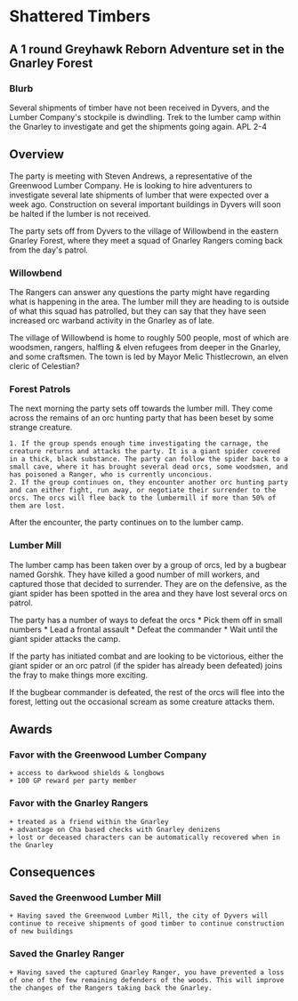 # Shattered Timbers
## A 1 round Greyhawk Reborn Adventure set in the Gnarley Forest

### Blurb
Several shipments of timber have not been received in Dyvers, and the Lumber Company's stockpile is dwindling. Trek to the lumber camp within the Gnarley to investigate and get the shipments going again.
APL 2-4

## Overview
The party is meeting with Steven Andrews, a representative of the Greenwood Lumber Company. He is looking to hire adventurers to investigate several late shipments of lumber that were expected over a week ago.
Construction on several important buildings in Dyvers will soon be halted if the lumber is not received.

The party sets off from Dyvers to the village of Willowbend in the eastern Gnarley Forest, where they meet a squad of Gnarley Rangers coming back from the day's patrol.

### Willowbend

The Rangers can answer any questions the party might have regarding what is happening in the area. The lumber mill they are heading to is outside of what this squad has patrolled, but they can say that they have seen increased orc warband activity in the Gnarley as of late.

The village of Willowbend is home to roughly 500 people, most of which are woodsmen, rangers, halfling & elven refugees from deeper in the Gnarley, and some craftsmen. The town is led by Mayor Melic Thistlecrown, an elven cleric of Celestian?

### Forest Patrols

The next morning the party sets off towards the lumber mill. They come across the remains of an orc hunting party that has been beset by some strange creature.
	
	1. If the group spends enough time investigating the carnage, the creature returns and attacks the party. It is a giant spider covered in a thick, black substance. The party can follow the spider back to a small cave, where it has brought several dead orcs, some woodsmen, and has poisoned a Ranger, who is currently unconcious.
	2. If the group continues on, they encounter another orc hunting party and can either fight, run away, or negotiate their surrender to the orcs. The orcs will flee back to the lumbermill if more than 50% of them are lost.

After the encounter, the party continues on to the lumber camp.

### Lumber Mill

The lumber camp has been taken over by a group of orcs, led by a bugbear named Gorshk. They have killed a good number of mill workers, and captured those that decided to surrender. They are on the defensive, as the giant spider has been spotted in the area and they have lost several orcs on patrol. 

The party has a number of ways to defeat the orcs
    * Pick them off in small numbers
    * Lead a frontal assault
    * Defeat the commander
    * Wait until the giant spider attacks the camp.

If the party has initiated combat and are looking to be victorious, either the giant spider or an orc patrol (if the spider has already been defeated) joins the fray to make things more exciting.

If the bugbear commander is defeated, the rest of the orcs will flee into the forest, letting out the occasional scream as some creature attacks them. 

## Awards

### Favor with the Greenwood Lumber Company
    + access to darkwood shields & longbows
    + 100 GP reward per party member

### Favor with the Gnarley Rangers
    + treated as a friend within the Gnarley
    + advantage on Cha based checks with Gnarley denizens
    + lost or deceased characters can be automatically recovered when in the Gnarley

## Consequences

### Saved the Greenwood Lumber Mill
    + Having saved the Greenwood Lumber Mill, the city of Dyvers will continue to receive shipments of good timber to continue construction of new buildings

### Saved the Gnarley Ranger
    + Having saved the captured Gnarley Ranger, you have prevented a loss of one of the few remaining defenders of the woods. This will improve the changes of the Rangers taking back the Gnarley.
